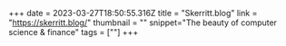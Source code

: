 +++
date = 2023-03-27T18:50:55.316Z
title = "Skerritt.blog"
link = "https://skerritt.blog/"
thumbnail = ""
snippet="The beauty of computer science & finance"
tags = [""]
+++
